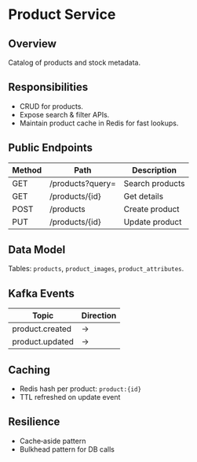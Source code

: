 # Product Service

## Overview
Catalog of products and stock metadata.

## Responsibilities
- CRUD for products.
- Expose search & filter APIs.
- Maintain product cache in Redis for fast lookups.

## Public Endpoints
| Method | Path | Description |
|--------|------|-------------|
| GET    | /products?query= | Search products |
| GET    | /products/{id}  | Get details |
| POST   | /products       | Create product |
| PUT    | /products/{id}  | Update product |

## Data Model
Tables: `products`, `product_images`, `product_attributes`.

## Kafka Events
| Topic              | Direction |
|--------------------|-----------|
| product.created    | →         |
| product.updated    | →         |

## Caching
- Redis hash per product: `product:{id}`
- TTL refreshed on update event

## Resilience
- Cache‑aside pattern
- Bulkhead pattern for DB calls